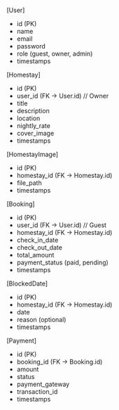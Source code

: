 [User]
- id (PK)
- name
- email
- password
- role (guest, owner, admin)
- timestamps

[Homestay]
- id (PK)
- user_id (FK → User.id) // Owner
- title
- description
- location
- nightly_rate
- cover_image
- timestamps

[HomestayImage]
- id (PK)
- homestay_id (FK → Homestay.id)
- file_path
- timestamps

[Booking]
- id (PK)
- user_id (FK → User.id) // Guest
- homestay_id (FK → Homestay.id)
- check_in_date
- check_out_date
- total_amount
- payment_status (paid, pending)
- timestamps

[BlockedDate]
- id (PK)
- homestay_id (FK → Homestay.id)
- date
- reason (optional)
- timestamps

[Payment]
- id (PK)
- booking_id (FK → Booking.id)
- amount
- status
- payment_gateway
- transaction_id
- timestamps

